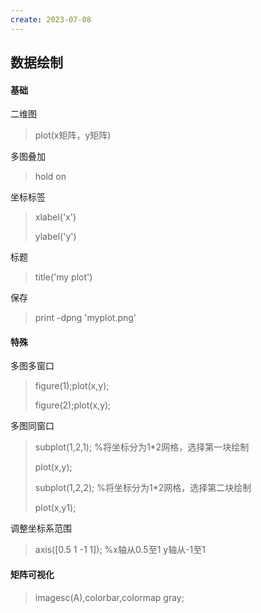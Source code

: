 ```yaml
---
create: 2023-07-08
---
```

## 数据绘制

#### 基础

二维图

> plot(x矩阵，y矩阵)

多图叠加

> hold on

坐标标签

> xlabel('x')
>
> ylabel('y')

标题

> title('my plot')

保存

> print -dpng 'myplot.png'



#### 特殊

多图多窗口

> figure(1);plot(x,y);
>
> figure(2);plot(x,y);

多图同窗口

> subplot(1,2,1);		%将坐标分为1*2网格，选择第一块绘制
>
> plot(x,y);
>
> subplot(1,2,2);		%将坐标分为1*2网格，选择第二块绘制
>
> plot(x,y1);

调整坐标系范围

> axis([0.5 1 -1 1]);		%x轴从0.5至1	y轴从-1至1



#### 矩阵可视化

> imagesc(A),colorbar,colormap gray;

